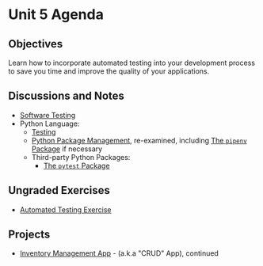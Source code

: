# Unit 5 Agenda

## Objectives

Learn how to incorporate automated testing into your development process to save you time and improve the quality of your applications.

## Discussions and Notes

  + [Software Testing](/notes/software/testing.md)
  + Python Language:
    + [Testing](/notes/programming-languages/python/testing.md)
    + [Python Package Management](/notes/programming-languages/python/package-management.md), re-examined, including [The `pipenv` Package](/notes/programming-languages/python/packages/pipenv.md) if necessary
    + Third-party Python Packages:
      + [The `pytest` Package](/notes/programming-languages/python/packages/pytest.md)

## Ungraded Exercises

  + [Automated Testing Exercise](/exercises/automated-testing/exercise.md)

## Projects

  + [Inventory Management App](/projects/inventory-app/project.md) - (a.k.a "CRUD" App), continued
